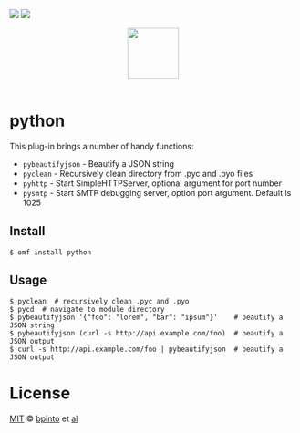 [![][travis-badge]][travis-link]
![][license-badge]

<div align="center">
  <a href="http://github.com/oh-my-fish/oh-my-fish">
  <img width=90px  src="https://cloud.githubusercontent.com/assets/8317250/8510172/f006f0a4-230f-11e5-98b6-5c2e3c87088f.png">
  </a>
</div>
<br>


# python

This plug-in brings a number of handy functions:

- `pybeautifyjson` - Beautify a JSON string
- `pyclean` - Recursively clean directory from .pyc and .pyo files
- `pyhttp` - Start SimpleHTTPServer, optional argument for port number
- `pysmtp` - Start SMTP debugging server, option port argument. Default is 1025


## Install

```fish
$ omf install python
```


## Usage

```fish
$ pyclean  # recursively clean .pyc and .pyo
$ pycd  # navigate to module directory
$ pybeautifyjson '{"foo": "lorem", "bar": "ipsum"}'    # beautify a JSON string
$ pybeautifyjson (curl -s http://api.example.com/foo)  # beautify a JSON output
$ curl -s http://api.example.com/foo | pybeautifyjson  # beautify a JSON output
```


# License

[MIT][mit] © [bpinto][author] et [al][contributors]


[mit]:             http://opensource.org/licenses/MIT
[author]:          https://github.com/bpinto
[contributors]:    https://github.com/oh-my-fish/plugin-python/graphs/contributors
[omf-link]:        https://www.github.com/oh-my-fish/oh-my-fish

[license-badge]:   https://img.shields.io/badge/license-MIT-007EC7.svg?style=flat-square
[travis-badge]:    http://img.shields.io/travis/oh-my-fish/plugin-python.svg?style=flat-square
[travis-link]:     https://travis-ci.org/oh-my-fish/plugin-python
